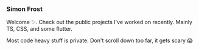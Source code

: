 ### Simon Frost

Welcome ✨. Check out the public projects I've worked on recently. Mainly TS, CSS, and some flutter.

Most code heavy stuff is private. Don't scroll down too far, it gets scary 😱
